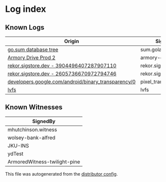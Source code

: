 # Log index

## Known Logs
| Origin | SignedBy |
|--------|----------|
| [go.sum database tree](./a32d071739c062f4973f1db8cc1069f517428d77105962b285bbf918c4062591) | sum.golang.org | 
| [Armory Drive Prod 2](./48d31bf4bc3c95c7daddf7f8d33bb9ef1bff7500a40566eb56c97ff30eb6d44b) | armory-drive-log | 
| [rekor.sigstore.dev - 3904496407287907110](./c43a5887c927e0594e0a5feb87c2311ec86c3367613001b40dec552473aaa5dc) | rekor.sigstore.dev | 
| [rekor.sigstore.dev - 2605736670972794746](./254283943e39c2a88e4d9185d4d7aa9f21afe369749872358204e8c25a00a80a) | rekor.sigstore.dev | 
| [developers.google.com/android/binary_transparency/0](./2371c7aa76ca0d588c7f21317b789071bb63593bd2c3d7b02ca5842f03680fda) | pixel_transparency_log | 
| [lvfs](./fabf738c02d466c9aef96e226f02bcc193f7093fd41995db036349ff38715e54) | lvfs | 
 

## Known Witnesses

| SignedBy |
|----------|
| mhutchinson.witness | 
| wolsey-bank-alfred | 
| JKU-INS | 
| ydTest | 
| ArmoredWitness-twilight-pine | 



This file was autogenerated from the [distributor config](/config.yaml).
